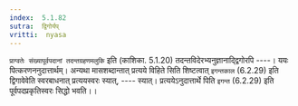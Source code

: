 ```yaml
---
index:  5.1.82
sutra:  द्विगोर्यप्
vritti:  nyasa
---
```


`प्राग्वतेः संख्यापूर्वपदानां तदन्तग्रहणमलुकि` इति (काशिका. 5.1.20) तदन्तविदेरभ्यनुज्ञानाद्द्विगोरपि ----। ययः पित्करणननुदात्तार्थम्। अन्यथा मासशब्दान्तात् प्रत्यये विहिते सिति शिष्टत्वात् `इगन्तकाल` (6.2.29) इति द्विगावेवेति स्वरबाधनात् प्रत्ययस्वरः स्यात्, ---- स्यात्। प्रत्ययेऽनुदात्तार्थे पिति `इगन्त` (6.2.29) इति पूर्वपदप्रकृतिस्वरः सिद्धो भवति।।

